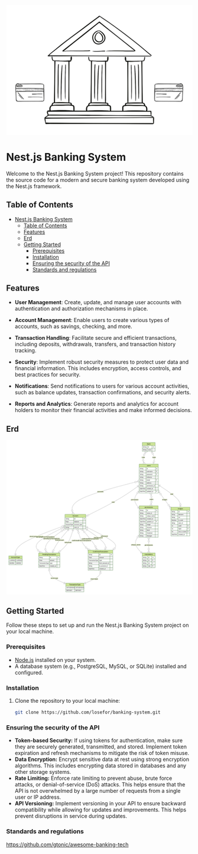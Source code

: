 
![bank](./docs/assets/bank.jpg)

# Nest.js Banking System

Welcome to the Nest.js Banking System project! This repository contains the source code for a modern and secure banking system developed using the Nest.js framework.

## Table of Contents

- [Nest.js Banking System](#nestjs-banking-system)
  - [Table of Contents](#table-of-contents)
  - [Features](#features)
  - [Erd](#erd)
  - [Getting Started](#getting-started)
    - [Prerequisites](#prerequisites)
    - [Installation](#installation)
    - [Ensuring the security of the API](#ensuring-the-security-of-the-api)
    - [Standards and regulations](#standards-and-regulations)

## Features


- **User Management**: Create, update, and manage user accounts with authentication and authorization mechanisms in place.

- **Account Management**: Enable users to create various types of accounts, such as savings, checking, and more.

- **Transaction Handling**: Facilitate secure and efficient transactions, including deposits, withdrawals, transfers, and transaction history tracking.

- **Security**: Implement robust security measures to protect user data and financial information. This includes encryption, access controls, and best practices for security.

- **Notifications**: Send notifications to users for various account activities, such as balance updates, transaction confirmations, and security alerts.

- **Reports and Analytics**: Generate reports and analytics for account holders to monitor their financial activities and make informed decisions.

## Erd
![bank](./src/prisma/generated-erd.svg)


## Getting Started

Follow these steps to set up and run the Nest.js Banking System project on your local machine.

### Prerequisites

- [Node.js](https://nodejs.org/) installed on your system.
- A database system (e.g., PostgreSQL, MySQL, or SQLite) installed and configured.

### Installation

1. Clone the repository to your local machine:

   ```bash
   git clone https://github.com/losefor/banking-system.git

###  Ensuring the security of the API
- **Token-based Security:** If using tokens for authentication, make sure they are securely generated, transmitted, and stored. Implement token expiration and refresh mechanisms to mitigate the risk of token misuse.
- **Data Encryption:** Encrypt sensitive data at rest using strong encryption algorithms. This includes encrypting data stored in databases and any other storage systems.
- **Rate Limiting:** Enforce rate limiting to prevent abuse, brute force attacks, or denial-of-service (DoS) attacks. This helps ensure that the API is not overwhelmed by a large number of requests from a single user or IP address.
- **API Versioning:** Implement versioning in your API to ensure backward compatibility while allowing for updates and improvements. This helps prevent disruptions in service during updates.

### Standards and regulations 
https://github.com/gtonic/awesome-banking-tech